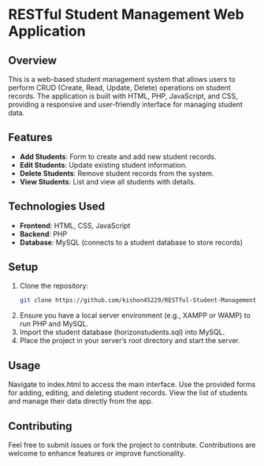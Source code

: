 # RESTful Student Management Web Application

## Overview
This is a web-based student management system that allows users to perform CRUD (Create, Read, Update, Delete) operations on student records. The application is built with HTML, PHP, JavaScript, and CSS, providing a responsive and user-friendly interface for managing student data.

## Features
- **Add Students**: Form to create and add new student records.
- **Edit Students**: Update existing student information.
- **Delete Students**: Remove student records from the system.
- **View Students**: List and view all students with details.

## Technologies Used
- **Frontend**: HTML, CSS, JavaScript
- **Backend**: PHP
- **Database**: MySQL (connects to a student database to store records)

## Setup
1. Clone the repository:
   ```bash
   git clone https://github.com/kishon45229/RESTful-Student-Management-Web-Application.git
2. Ensure you have a local server environment (e.g., XAMPP or WAMP) to run PHP and MySQL.
3. Import the student database (horizonstudents.sql) into MySQL.
4. Place the project in your server’s root directory and start the server.

## Usage
Navigate to index.html to access the main interface.
Use the provided forms for adding, editing, and deleting student records.
View the list of students and manage their data directly from the app.

## Contributing
Feel free to submit issues or fork the project to contribute. Contributions are welcome to enhance features or improve functionality.
